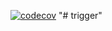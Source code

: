 [![codecov](https://codecov.io/gh/natanayele/gig-marketing-bot/branch/master/graph/badge.svg)](https://codecov.io/gh/natanayele/gig-marketing-bot)
"# trigger" 
